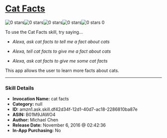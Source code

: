 # [Cat Facts](http://alexa.amazon.com/#skills/amzn1.ask.skill.df42d34f-12d1-40d7-ac18-2286810ba87e)
![0 stars](../../images/ic_star_border_black_18dp_1x.png)![0 stars](../../images/ic_star_border_black_18dp_1x.png)![0 stars](../../images/ic_star_border_black_18dp_1x.png)![0 stars](../../images/ic_star_border_black_18dp_1x.png)![0 stars](../../images/ic_star_border_black_18dp_1x.png) 0

To use the Cat Facts skill, try saying...

* *Alexa, ask cat facts to tell me a fact about cats*

* *Alexa, tell cat facts to give me a fact about cats*

* *Alexa, ask cat facts to give me some cat facts*

This app allows the user to learn more facts about cats.

***

### Skill Details

* **Invocation Name:** cat facts
* **Category:** null
* **ID:** amzn1.ask.skill.df42d34f-12d1-40d7-ac18-2286810ba87e
* **ASIN:** B01M9JAWO4
* **Author:** Michael Chen
* **Release Date:** November 6, 2016 @ 02:42:36
* **In-App Purchasing:** No
